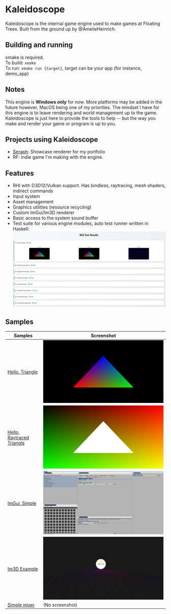 # Kaleidoscope

Kaleidoscope is the internal game engine used to make games at Floating Trees. Built from the ground up by @AmelieHeinrich.

## Building and running

xmake is required.\
To build: `xmake`\
To run: `xmake run {target}`, target can be your app (for instance, demo_app)

## Notes

This engine is **Windows only** for now. More platforms may be added in the future however, MacOS being one of my priorities.
The mindset I have for this engine is to leave rendering and world management up to the game. Kaleidoscope is just here to provide the tools to help -- but the way you make and render your game or program is up to you.

## Projects using Kaleidoscope

- [Seraph](https://github.com/AmelieHeinrich/Seraph): Showcase renderer for my portfolio
- RF: Indie game I'm making with the engine.

## Features

- RHI with D3D12/Vulkan support. Has bindless, raytracing, mesh shaders, indirect commands
- Input system
- Asset management
- Graphics utilities (resource recycling)
- Custom ImGui/Im3D renderer
- Basic access to the system sound buffer
- Test suite for various engine modules, auto test runner written in Haskell: ![](.github/test.png)

## Samples

| Samples | Screenshot |
| -------- | ------- |
| [Hello, Triangle](code/samples/triangle/) | ![](.github/s_tri.png) |
| [Hello, Raytraced Triangle](code/samples/raytracing_simple/) | ![](.github/s_ray.png) |
| [ImGui, Simple](code/samples/imgui_simple/) | ![](.github/s_gui.png) |
| [Im3D Example](code/samples/im3d_simple/) | ![](.github/s_im3d.png) |
| [Simple mixer](code/samples/mixer/) | (No screenshot) |
